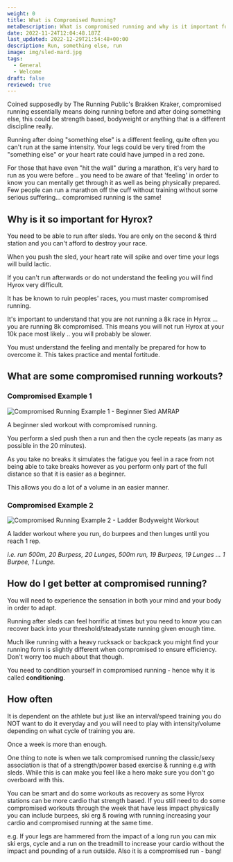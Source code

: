 ```yaml
---
weight: 0
title: What is Compromised Running?
metaDescription: What is compromised running and why is it important for hyrox
date: 2022-11-24T12:04:48.187Z
last_updated: 2022-12-29T21:54:48+00:00
description: Run, something else, run
image: img/sled-mard.jpg
tags:
  - General
  - Welcome
draft: false
reviewed: true
---
```

Coined supposedly by The Running Public's Brakken Kraker, compromised running essentially means doing running before and after doing something else, this could be strength based, bodyweight or anything that is a different discipline really. 

Running after doing "something else" is a different feeling, quite often you can't run at the same intensity. Your legs could be very tired from the "something else" or your heart rate could have jumped in a red zone.

For those that have even "hit the wall" during a marathon, it's very hard to run as you were before .. you need to be aware of that 'feeling' in order to know you can mentally get through it as well as being physically prepared. Few people can run a marathon off the cuff without training without some serious suffering... compromised running is the same!

## Why is it so important for Hyrox?

You need to be able to run after sleds. You are only on the second & third station and you can't afford to destroy your race.

When you push the sled, your heart rate will spike and over time your legs will build lactic.  

If you can't run afterwards or do not understand the feeling you will find Hyrox very difficult.

It has be known to ruin peoples' races, you must master compromised running. 

It's important to understand that you are not running a 8k race in Hyrox ... you are running 8k compromised. This means you will not run Hyrox at your 10k pace most likely .. you will probably be slower.

You must understand the feeling and mentally be prepared for how to overcome it. This takes practice and mental fortitude.

## What are some compromised running workouts?

### Compromised Example 1



<div class="img-m">

![](img/compromised-running-workout-example-1.png "Compromised Running Example 1 - Beginner Sled AMRAP")

</div>

A beginner sled workout with compromised running.

You perform a sled push then a run and then the cycle repeats (as many as possible in the 20 minutes). 

As you take no breaks it simulates the fatigue you feel in a race from not being able to take breaks however as you perform only part of the full distance so that it is easier as a beginner. 

This allows you do a lot of a volume in an easier manner.


### Compromised Example 2

<div class="img-m">

![](img/compromised-running-workout-example-2.png "Compromised Running Example 2 - Ladder Bodyweight Workout")

</div>

A ladder workout where you run, do burpees and then lunges until you reach 1 rep.

*i.e. run 500m, 20 Burpess, 20 Lunges, 500m run, 19 Burpees, 19 Lunges ... 1 Burpee, 1 Lunge.*


## How do I get better at compromised running?

You will need to experience the sensation in both your mind and your body in order to adapt. 

Running after sleds can feel horrific at times but you need to know you can recover back into your threshold/steadystate running given enough time.

Much like running with a heavy rucksack or backpack you might find your running form is slightly different when compromised to ensure efficiency. Don't worry too much about that though.

You need to condition yourself in compromised running - hence why it is called **conditioning**.

## How often

It is dependent on the athlete but just like an interval/speed training you do NOT want to do it everyday and you will need to play with intensity/volume depending on what cycle of training you are. 

Once a week is more than enough. 

One thing to note is when we talk compromised running the classic/sexy association is that of a strength/power based exercise & running e.g with sleds. While this is can make you feel like a hero make sure you don't go overboard with this. 

You can be smart and do some workouts as recovery as some Hyrox stations can be more cardio that strength based. If you still need to do some compromised workouts through the week that have less impact physically you can include burpees, ski erg & rowing with running increasing your cardio and compromised running at the same time.

e.g. If your legs are hammered from the impact of a long run you can mix ski ergs, cycle and a run on the treadmill to increase your cardio without the impact and pounding of a run outside. Also it is a compromised run - bang!